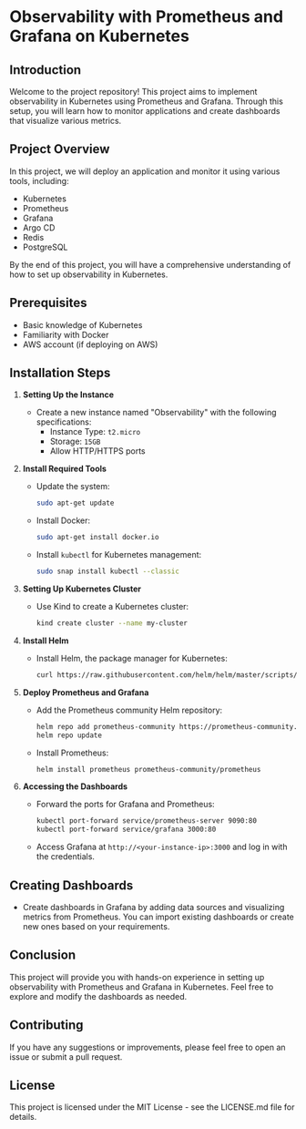 # Observability with Prometheus and Grafana on Kubernetes

## Introduction
Welcome to the project repository! This project aims to implement observability in Kubernetes using Prometheus and Grafana. Through this setup, you will learn how to monitor applications and create dashboards that visualize various metrics.

## Project Overview
In this project, we will deploy an application and monitor it using various tools, including:
- Kubernetes
- Prometheus
- Grafana
- Argo CD
- Redis
- PostgreSQL

By the end of this project, you will have a comprehensive understanding of how to set up observability in Kubernetes.

## Prerequisites
- Basic knowledge of Kubernetes
- Familiarity with Docker
- AWS account (if deploying on AWS)

## Installation Steps

1. **Setting Up the Instance**
   - Create a new instance named "Observability" with the following specifications:
     - Instance Type: `t2.micro`
     - Storage: `15GB`
     - Allow HTTP/HTTPS ports

2. **Install Required Tools**
   - Update the system:
     ```bash
     sudo apt-get update
     ```
   - Install Docker:
     ```bash
     sudo apt-get install docker.io
     ```
   - Install `kubectl` for Kubernetes management:
     ```bash
     sudo snap install kubectl --classic
     ```

3. **Setting Up Kubernetes Cluster**
   - Use Kind to create a Kubernetes cluster:
     ```bash
     kind create cluster --name my-cluster
     ```

4. **Install Helm**
   - Install Helm, the package manager for Kubernetes:
     ```bash
     curl https://raw.githubusercontent.com/helm/helm/master/scripts/get-helm-3 | bash
     ```

5. **Deploy Prometheus and Grafana**
   - Add the Prometheus community Helm repository:
     ```bash
     helm repo add prometheus-community https://prometheus-community.github.io/helm-charts
     helm repo update
     ```
   - Install Prometheus:
     ```bash
     helm install prometheus prometheus-community/prometheus
     ```

6. **Accessing the Dashboards**
   - Forward the ports for Grafana and Prometheus:
     ```bash
     kubectl port-forward service/prometheus-server 9090:80
     kubectl port-forward service/grafana 3000:80
     ```
   - Access Grafana at `http://<your-instance-ip>:3000` and log in with the credentials.

## Creating Dashboards
- Create dashboards in Grafana by adding data sources and visualizing metrics from Prometheus. You can import existing dashboards or create new ones based on your requirements.

## Conclusion
This project will provide you with hands-on experience in setting up observability with Prometheus and Grafana in Kubernetes. Feel free to explore and modify the dashboards as needed.

## Contributing
If you have any suggestions or improvements, please feel free to open an issue or submit a pull request.

## License
This project is licensed under the MIT License - see the LICENSE.md file for details.

